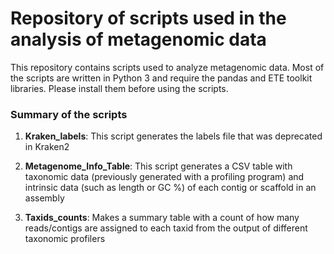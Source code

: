 
# Repository of scripts used in the analysis of metagenomic data 

This repository contains scripts used to analyze metagenomic data. Most of the scripts are written in Python 3 and require the pandas and ETE toolkit libraries. Please install them before using the scripts. 

### Summary of the scripts 

1. **Kraken_labels**: This script generates the labels file that was deprecated in Kraken2

2. **Metagenome_Info_Table**: This script generates a CSV table with taxonomic data (previously generated with a profiling program) and intrinsic data (such as length or GC %) of each contig or scaffold in an assembly

3. **Taxids_counts**: Makes a summary table with a count of how many reads/contigs are assigned to each taxid from the output of different taxonomic profilers


